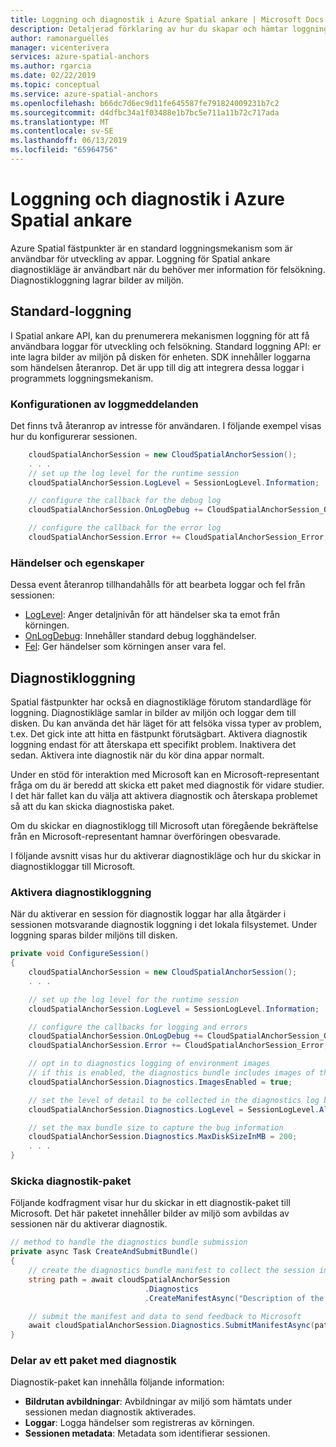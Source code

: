 ```yaml
---
title: Loggning och diagnostik i Azure Spatial ankare | Microsoft Docs
description: Detaljerad förklaring av hur du skapar och hämtar loggning och diagnostik i Azure Spatial fästpunkter.
author: ramonarguelles
manager: vicenterivera
services: azure-spatial-anchors
ms.author: rgarcia
ms.date: 02/22/2019
ms.topic: conceptual
ms.service: azure-spatial-anchors
ms.openlocfilehash: b66dc7d6ec9d11fe645587fe791824009231b7c2
ms.sourcegitcommit: d4dfbc34a1f03488e1b7bc5e711a11b72c717ada
ms.translationtype: MT
ms.contentlocale: sv-SE
ms.lasthandoff: 06/13/2019
ms.locfileid: "65964756"
---
```

# <a name="logging-and-diagnostics-in-azure-spatial-anchors"></a>Loggning och diagnostik i Azure Spatial ankare

Azure Spatial fästpunkter är en standard loggningsmekanism som är användbar för utveckling av appar. Loggning för Spatial ankare diagnostikläge är användbart när du behöver mer information för felsökning. Diagnostikloggning lagrar bilder av miljön.

## <a name="standard-logging"></a>Standard-loggning
I Spatial ankare API, kan du prenumerera mekanismen loggning för att få användbara loggar för utveckling och felsökning. Standard loggning API: er inte lagra bilder av miljön på disken för enheten. SDK innehåller loggarna som händelsen återanrop. Det är upp till dig att integrera dessa loggar i programmets loggningsmekanism.

### <a name="configuration-of-log-messages"></a>Konfigurationen av loggmeddelanden
Det finns två återanrop av intresse för användaren. I följande exempel visas hur du konfigurerar sessionen.

```csharp
    cloudSpatialAnchorSession = new CloudSpatialAnchorSession();
    . . .
    // set up the log level for the runtime session
    cloudSpatialAnchorSession.LogLevel = SessionLogLevel.Information;

    // configure the callback for the debug log
    cloudSpatialAnchorSession.OnLogDebug += CloudSpatialAnchorSession_OnLogDebug;

    // configure the callback for the error log
    cloudSpatialAnchorSession.Error += CloudSpatialAnchorSession_Error;
```

### <a name="events-and-properties"></a>Händelser och egenskaper

Dessa event återanrop tillhandahålls för att bearbeta loggar och fel från sessionen:

- [LogLevel](https://docs.microsoft.com/dotnet/api/microsoft.azure.spatialanchors.cloudspatialanchorsession.loglevel): Anger detaljnivån för att händelser ska ta emot från körningen.
- [OnLogDebug](https://docs.microsoft.com/dotnet/api/microsoft.azure.spatialanchors.cloudspatialanchorsession.onlogdebug): Innehåller standard debug logghändelser.
- [Fel](https://docs.microsoft.com/dotnet/api/microsoft.azure.spatialanchors.cloudspatialanchorsession.error): Ger händelser som körningen anser vara fel.

## <a name="diagnostics-logging"></a>Diagnostikloggning

Spatial fästpunkter har också en diagnostikläge förutom standardläge för loggning. Diagnostikläge samlar in bilder av miljön och loggar dem till disken. Du kan använda det här läget för att felsöka vissa typer av problem, t.ex. Det gick inte att hitta en fästpunkt förutsägbart. Aktivera diagnostik loggning endast för att återskapa ett specifikt problem. Inaktivera det sedan. Aktivera inte diagnostik när du kör dina appar normalt.

Under en stöd för interaktion med Microsoft kan en Microsoft-representant fråga om du är beredd att skicka ett paket med diagnostik för vidare studier. I det här fallet kan du välja att aktivera diagnostik och återskapa problemet så att du kan skicka diagnostiska paket. 

Om du skickar en diagnostiklogg till Microsoft utan föregående bekräftelse från en Microsoft-representant hamnar överföringen obesvarade.

I följande avsnitt visas hur du aktiverar diagnostikläge och hur du skickar in diagnostikloggar till Microsoft.

### <a name="enable-diagnostics-logging"></a>Aktivera diagnostikloggning

När du aktiverar en session för diagnostik loggar har alla åtgärder i sessionen motsvarande diagnostik loggning i det lokala filsystemet. Under loggning sparas bilder miljöns till disken.

```csharp
private void ConfigureSession()
{
    cloudSpatialAnchorSession = new CloudSpatialAnchorSession();
    . . .

    // set up the log level for the runtime session
    cloudSpatialAnchorSession.LogLevel = SessionLogLevel.Information;

    // configure the callbacks for logging and errors
    cloudSpatialAnchorSession.OnLogDebug += CloudSpatialAnchorSession_OnLogDebug;
    cloudSpatialAnchorSession.Error += CloudSpatialAnchorSession_Error;

    // opt in to diagnostics logging of environment images
    // if this is enabled, the diagnostics bundle includes images of the environment captured by the session
    cloudSpatialAnchorSession.Diagnostics.ImagesEnabled = true;

    // set the level of detail to be collected in the diagnostics log by the session
    cloudSpatialAnchorSession.Diagnostics.LogLevel = SessionLogLevel.All;

    // set the max bundle size to capture the bug information
    cloudSpatialAnchorSession.Diagnostics.MaxDiskSizeInMB = 200;
    . . .
}
```

### <a name="submit-the-diagnostics-bundle"></a>Skicka diagnostik-paket

Följande kodfragment visar hur du skickar in ett diagnostik-paket till Microsoft. Det här paketet innehåller bilder av miljö som avbildas av sessionen när du aktiverar diagnostik. 

```csharp
// method to handle the diagnostics bundle submission
private async Task CreateAndSubmitBundle()
{
    // create the diagnostics bundle manifest to collect the session information
    string path = await cloudSpatialAnchorSession
                              .Diagnostics
                              .CreateManifestAsync("Description of the issue");

    // submit the manifest and data to send feedback to Microsoft
    await cloudSpatialAnchorSession.Diagnostics.SubmitManifestAsync(path);
}
```

### <a name="parts-of-a-diagnostics-bundle"></a>Delar av ett paket med diagnostik
Diagnostik-paket kan innehålla följande information:

- **Bildrutan avbildningar**: Avbildningar av miljö som hämtats under sessionen medan diagnostik aktiverades.
- **Loggar**: Logga händelser som registreras av körningen.
- **Sessionen metadata**: Metadata som identifierar sessionen.
